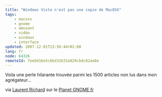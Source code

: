 ```yaml
---
title: "Windows Vista n'est pas une copie de MacOSX"
tags:
    - macosx
    - gnome
    - amusant
    - vidéo
    - windows
    - interface
updated: 2007-12-01T13:50:44+01:00
lang: fr
node: 64326
remoteId: 7ee9d16e5c6bd32631e029cbdc82ae8e
---
```

 
Voila une perle hilarante trouvée parmi les 1500 articles non lus dans mon agrégateur...

 
<div class="video">
	<object width="450" height="350" type="application/x-shockwave-flash" data="http://www.youtube.com/v/TaIUkwPybtM">
		<param name="movie" value="http://www.youtube.com/v/TaIUkwPybtM"></param>
		<param name="allowfullscreen" value="true"></param>
	</object>
</div>

 
via [Laurent Richard](http://www.linux-eco.org/blog/index.php/2007/01/31/153-windows-vista-n-a-pas-vole-les-idees-de-mac-os-x) sur le [Planet GNOME fr](http://planete.gnomefr.org/)

